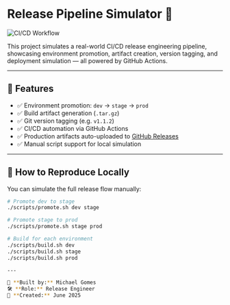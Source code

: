 # Release Pipeline Simulator 🚀

![CI/CD Workflow](https://github.com/Gomesm09/release-pipeline-sim/actions/workflows/release.yml/badge.svg)

This project simulates a real-world CI/CD release engineering pipeline, showcasing environment promotion, artifact creation, version tagging, and deployment simulation — all powered by GitHub Actions.

---

## 🔧 Features

- ✅ Environment promotion: `dev` → `stage` → `prod`
- ✅ Build artifact generation (`.tar.gz`)
- ✅ Git version tagging (e.g. `v1.1.2`)
- ✅ CI/CD automation via GitHub Actions
- ✅ Production artifacts auto-uploaded to [GitHub Releases](https://github.com/Gomesm09/release-pipeline-sim/releases)
- ✅ Manual script support for local simulation

---

## 🧪 How to Reproduce Locally

You can simulate the full release flow manually:

```bash
# Promote dev to stage
./scripts/promote.sh dev stage

# Promote stage to prod
./scripts/promote.sh stage prod

# Build for each environment
./scripts/build.sh dev
./scripts/build.sh stage
./scripts/build.sh prod

---

🧠 **Built by:** Michael Gomes  
🛠️ **Role:** Release Engineer  
📅 **Created:** June 2025
